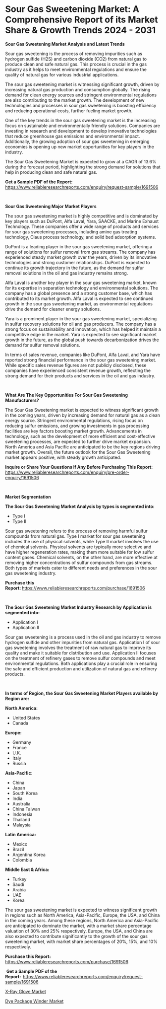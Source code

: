 <p><h1>Sour Gas Sweetening Market: A Comprehensive Report of its Market Share & Growth Trends 2024 - 2031</h1></p><p><strong>Sour Gas Sweetening Market Analysis and Latest Trends</strong></p>
<p><p>Sour gas sweetening is the process of removing impurities such as hydrogen sulfide (H2S) and carbon dioxide (CO2) from natural gas to produce clean and safe natural gas. This process is crucial in the gas industry as it helps to meet environmental regulations and ensure the quality of natural gas for various industrial applications.</p><p>The sour gas sweetening market is witnessing significant growth, driven by increasing natural gas production and consumption globally. The rising demand for clean energy sources and stringent environmental regulations are also contributing to the market growth. The development of new technologies and processes in sour gas sweetening is boosting efficiency and reducing operational costs, further fueling market growth.</p><p>One of the key trends in the sour gas sweetening market is the increasing focus on sustainable and environmentally friendly solutions. Companies are investing in research and development to develop innovative technologies that reduce greenhouse gas emissions and environmental impact. Additionally, the growing adoption of sour gas sweetening in emerging economies is opening up new market opportunities for key players in the industry.</p><p>The Sour Gas Sweetening Market is expected to grow at a CAGR of 13.6% during the forecast period, highlighting the strong demand for solutions that help in producing clean and safe natural gas.</p></p>
<p><strong>Get a Sample PDF of the Report:&nbsp;</strong> <a href="https://www.reliableresearchreports.com/enquiry/request-sample/1691506">https://www.reliableresearchreports.com/enquiry/request-sample/1691506</a></p>
<p>&nbsp;</p>
<p><strong>Sour Gas Sweetening Major Market Players</strong></p>
<p><p>The sour gas sweetening market is highly competitive and is dominated by key players such as DuPont, Alfa Laval, Yara, SAACKE, and Marine Exhaust Technology. These companies offer a wide range of products and services for sour gas sweetening processes, including amine gas treating technology, Claus process technology, and solid bed adsorption systems.</p><p>DuPont is a leading player in the sour gas sweetening market, offering a range of solutions for sulfur removal from gas streams. The company has experienced steady market growth over the years, driven by its innovative technologies and strong customer relationships. DuPont is expected to continue its growth trajectory in the future, as the demand for sulfur removal solutions in the oil and gas industry remains strong.</p><p>Alfa Laval is another key player in the sour gas sweetening market, known for its expertise in separation technology and environmental solutions. The company has a global presence and a strong customer base, which has contributed to its market growth. Alfa Laval is expected to see continued growth in the sour gas sweetening market, as environmental regulations drive the demand for cleaner energy solutions.</p><p>Yara is a prominent player in the sour gas sweetening market, specializing in sulfur recovery solutions for oil and gas producers. The company has a strong focus on sustainability and innovation, which has helped it maintain a competitive edge in the market. Yara is expected to see significant market growth in the future, as the global push towards decarbonization drives the demand for sulfur removal solutions.</p><p>In terms of sales revenue, companies like DuPont, Alfa Laval, and Yara have reported strong financial performance in the sour gas sweetening market. While specific sales revenue figures are not publicly disclosed, these companies have experienced consistent revenue growth, reflecting the strong demand for their products and services in the oil and gas industry.</p></p>
<p>&nbsp;</p>
<p><strong>What Are The Key Opportunities For Sour Gas Sweetening Manufacturers?</strong></p>
<p><p>The Sour Gas Sweetening market is expected to witness significant growth in the coming years, driven by increasing demand for natural gas as a clean energy source. Stringent environmental regulations, rising focus on reducing sulfur emissions, and growing investments in gas processing facilities are key factors boosting market growth. Advancements in technology, such as the development of more efficient and cost-effective sweetening processes, are expected to further drive market expansion. North America and Asia Pacific are anticipated to be the key regions driving market growth. Overall, the future outlook for the Sour Gas Sweetening market appears positive, with steady growth anticipated.</p></p>
<p><strong>Inquire or Share Your Questions If Any Before Purchasing This Report:</strong> <a href="https://www.reliableresearchreports.com/enquiry/pre-order-enquiry/1691506">https://www.reliableresearchreports.com/enquiry/pre-order-enquiry/1691506</a></p>
<p>&nbsp;</p>
<p><strong>Market Segmentation</strong></p>
<p><strong>The Sour Gas Sweetening Market Analysis by types is segmented into:</strong></p>
<p><ul><li>Type I</li><li>Type II</li></ul></p>
<p><p>Sour gas sweetening refers to the process of removing harmful sulfur compounds from natural gas. Type I market for sour gas sweetening includes the use of physical solvents, while Type II market involves the use of chemical solvents. Physical solvents are typically more selective and have higher regeneration rates, making them more suitable for low sulfur content gases. Chemical solvents, on the other hand, are more effective at removing higher concentrations of sulfur compounds from gas streams. Both types of markets cater to different needs and preferences in the sour gas sweetening industry.</p></p>
<p><strong>Purchase this Report:&nbsp;</strong><a href="https://www.reliableresearchreports.com/purchase/1691506">https://www.reliableresearchreports.com/purchase/1691506</a></p>
<p>&nbsp;</p>
<p><strong>The Sour Gas Sweetening Market Industry Research by Application is segmented into:</strong></p>
<p><ul><li>Application I</li><li>Application II</li></ul></p>
<p><p>Sour gas sweetening is a process used in the oil and gas industry to remove hydrogen sulfide and other impurities from natural gas. Application I of sour gas sweetening involves the treatment of raw natural gas to improve its quality and make it suitable for distribution and use. Application II focuses on the treatment of refinery gases to remove sulfur compounds and meet environmental regulations. Both applications play a crucial role in ensuring the safe and efficient production and utilization of natural gas and refinery products.</p></p>
<p>&nbsp;</p>
<p><strong>In terms of Region, the Sour Gas Sweetening Market Players available by Region are:</strong></p>
<p>
    <p> <strong> North America: </strong>
        <ul>
            <li>United States</li>
            <li>Canada</li>
        </ul>
        </p> 
    <p> <strong> Europe: </strong>
        <ul>
            <li>Germany</li>
            <li>France</li>
            <li>U.K.</li>
            <li>Italy</li>
            <li>Russia</li>
        </ul>
        </p> 
    <p> <strong> Asia-Pacific: </strong>
        <ul>
            <li>China</li>
            <li>Japan</li>
            <li>South Korea</li>
            <li>India</li>
            <li>Australia</li>
            <li>China Taiwan</li>
            <li>Indonesia</li>
            <li>Thailand</li>
            <li>Malaysia</li>
        </ul>
        </p> 
    <p> <strong> Latin America: </strong>
        <ul>
            <li>Mexico</li>
            <li>Brazil</li>
            <li>Argentina Korea</li>
            <li>Colombia</li>
        </ul>
        </p> 
    <p> <strong> Middle East & Africa: </strong>
        <ul>
            <li>Turkey</li>
            <li>Saudi</li>
            <li>Arabia</li>
            <li>UAE</li>
            <li>Korea</li>
        </ul>
    </p>
    </p>
<p><p>The sour gas sweetening market is expected to witness significant growth in regions such as North America, Asia-Pacific, Europe, the USA, and China in the coming years. Among these regions, North America and Asia-Pacific are anticipated to dominate the market, with a market share percentage valuation of 30% and 25% respectively. Europe, the USA, and China are also expected to contribute significantly to the growth of the sour gas sweetening market, with market share percentages of 20%, 15%, and 10% respectively.</p></p>
<p><strong>Purchase this Report: </strong><a href="https://www.reliableresearchreports.com/purchase/1691506">https://www.reliableresearchreports.com/purchase/1691506</a></p>
<p>&nbsp;<strong>Get a Sample PDF of the Report:&nbsp;&nbsp;</strong><a href="https://www.reliableresearchreports.com/enquiry/request-sample/1691506">https://www.reliableresearchreports.com/enquiry/request-sample/1691506</a></p>
<p><strong></strong></p>
<p><p><a href="https://issuu.com/reportprime-2/docs/x-ray-glove-market-size-2030.pptx">X-Ray Glove Market</a></p><p><a href="https://issuu.com/reportprime-2/docs/dye-package-winder-market-size-2030.pptx">Dye Package Winder Market</a></p></p>